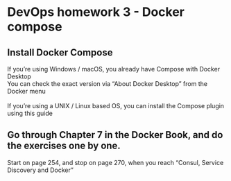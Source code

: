 
# DevOps homework 3 - Docker compose
## Install Docker Compose

If you’re using Windows / macOS, you already have
Compose with Docker Desktop
\
You can check the exact version via “About Docker Desktop”
from the Docker menu
\
\
If you’re using a UNIX / Linux based OS, you can install the
Compose plugin using this guide

## Go through Chapter 7 in the Docker Book, and do the exercises one by one.

Start on page 254, and stop on page 270, when you reach
“Consul, Service Discovery and Docker”


